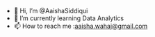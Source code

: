 - 👋 Hi, I’m @AaishaSiddiqui
- 🌱 I’m currently learning Data Analytics
- 📫 How to reach me :aaisha.wahaj@gmail.com

<!---
AaishaSiddiqui/AaishaSiddiqui is a ✨ special ✨ repository because its `README.md` (this file) appears on your GitHub profile.
You can click the Preview link to take a look at your changes.
--->
